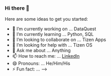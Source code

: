 ### Hi there 👋


Here are some ideas to get you started:

- 🔭 I’m currently working on ... DataQuest
- 🌱 I’m currently learning ... Python, SQL
- 👯 I’m looking to collaborate on ... Tizen Apps
- 🤔 I’m looking for help with ... Tizen OS
- 💬 Ask me about ... Anything
- 📫 How to reach me: ... [Linkedln](https://www.linkedin.com/in/michaelsanchez630/)
- 😄 Pronouns: ... He/Him/His
- ⚡ Fun fact: ...
-->
